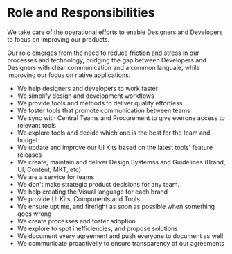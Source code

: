 # Role and Responsibilities

We take care of the operational efforts to enable Designers and Developers to focus on improving our products.

Our role emerges from the need to reduce friction and stress in our processes and technology, bridging the gap between Developers and Designers with clear communication and a common languaje, while improving our focus on native applications.

- We help designers and developers to work faster
- We simplify design and development workflows
- We provide tools and methods to deliver quality effortless
- We foster tools that promote communication between teams
- We sync with Central Teams and Procurement to give everone access to relevant tools
- We explore tools and decide which one is the best for the team and budget
- We update and improve our UI Kits based on the latest tools' feature releases
- We create, maintain and deliver Design Systemss and Guidelines (Brand, UI, Content, MKT, etc)
- We are a service for teams
- We don't make strategic product decisions for any team.
- We help creating the Visual language for each brand
- We provide UI Kits, Components and Tools
- We ensure uptime, and firefight as soon as possible when something goes wrong
- We create processes and foster adoption
- We explore to spot inefficiencies, and propose solutions
- We document every agreement and push everyone to document as well
- We communicate proactivelly to ensure transparency of our agreements